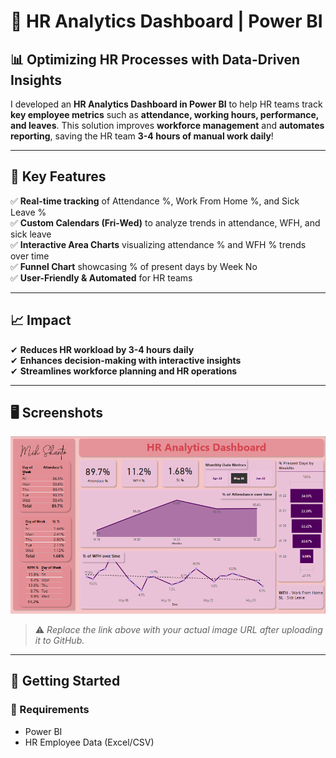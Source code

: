 # 🚀 HR Analytics Dashboard | Power BI  

## 📊 Optimizing HR Processes with Data-Driven Insights  

I developed an **HR Analytics Dashboard in Power BI** to help HR teams track **key employee metrics** such as **attendance, working hours, performance, and leaves**. This solution improves **workforce management** and **automates reporting**, saving the HR team **3-4 hours of manual work daily**!  

---

## 📌 Key Features  

✅ **Real-time tracking** of Attendance %, Work From Home %, and Sick Leave %  
✅ **Custom Calendars (Fri-Wed)** to analyze trends in attendance, WFH, and sick leave  
✅ **Interactive Area Charts** visualizing attendance % and WFH % trends over time  
✅ **Funnel Chart** showcasing % of present days by Week No  
✅ **User-Friendly & Automated** for HR teams  

---

## 📈 Impact  

✔ **Reduces HR workload by 3-4 hours daily**  
✔ **Enhances decision-making with interactive insights**  
✔ **Streamlines workforce planning and HR operations**  

---

## 🖥️ Screenshots  

![Dashboard Preview](https://github.com/mih-shanto/HR-Workforce-Performance-Dashboard-in-Power-BI/blob/main/Project%20File/2.1.png)

> ⚠️ *Replace the link above with your actual image URL after uploading it to GitHub.*

---

## 🚀 Getting Started  

### 🔧 Requirements  
- Power BI  
- HR Employee Data (Excel/CSV)  

